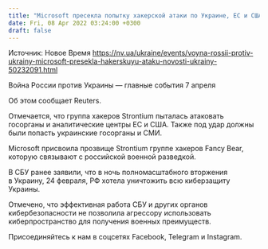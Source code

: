 ```yaml
---
title: "Microsoft пресекла попытку хакерской атаки по Украине, ЕС и США"
date: Fri, 08 Apr 2022 03:24:00 +0300
draft: false
---
```

Источник: Новое Время https://nv.ua/ukraine/events/voyna-rossii-protiv-ukrainy-microsoft-presekla-hakerskuyu-ataku-novosti-ukrainy-50232091.html


Война России против Украины — главные события 7 апреля

 Об этом сообщает Reuters.

Отмечается, что группа хакеров Strontium пыталась атаковать госорганы и аналитические центры ЕС и США. Также под удар должны были попасть украинские госорганы и СМИ.

Microsoft присвоила прозвище Strontium группе хакеров Fancy Bear, которую связывают с российской военной разведкой.

В СБУ ранее заявили, что в ночь полномасштабного вторжения в Украину, 24 февраля, РФ хотела уничтожить всю киберзащиту Украины.

Отмечено, что эффективная работа СБУ и других органов кибербезопасности не позволила агрессору использовать киберпространство для получения военных преимуществ.

Присоединяйтесь к нам в соцсетях Facebook, Telegram и Instagram.

